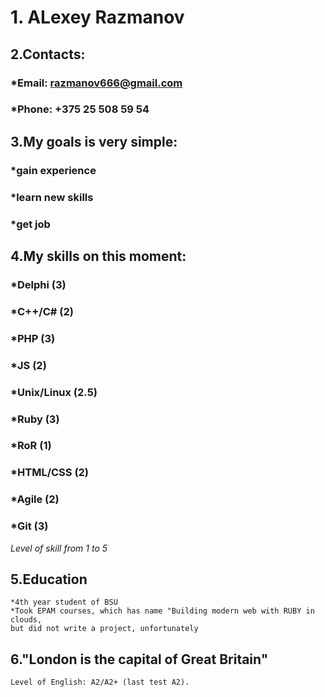 # 1. ALexey Razmanov
## 2.Contacts:
### *Email: razmanov666@gmail.com
### *Phone: +375 25 508 59 54
## 3.My goals is very simple:
### *gain experience
### *learn new skills
### *get job
## 4.My skills on this moment:
### *Delphi (3)
### *C++/C# (2)
### *PHP (3)
### *JS (2)
### *Unix/Linux (2.5)
###   *Ruby (3)
 ### *RoR (1)
 ### *HTML/CSS (2)
### *Agile (2)
### *Git (3)

*Level of skill from 1 to 5*

## 5.Education
    *4th year student of BSU
    *Took EPAM courses, which has name "Building modern web with RUBY in clouds, 
    but did not write a project, unfortunately
## 6."London is the capital of Great Britain"
    Level of English: A2/A2+ (last test A2).